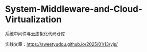 # System-Middleware-and-Cloud-Virtualization
系统中间件与云虚拟化代码仓库

实践文章：https://sweetyudou.github.io/2025/01/13/yjs/
